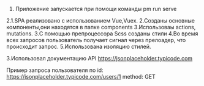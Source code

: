 1. Приложение запускается при помощи команды pm run serve

2.1.SPA реализовано с использованием Vue,Vuex.
  2.Созданы основные компоненты,они находятся в папке components
  3.Использоваы actions, mutations. 
  3.С помощью препроцессора Scss созданы стили
  4.Во время всех запросов пользователь получает сигнал через прелоадер, что происходит запрос.
  5.Использована изоляцию стилей.
  
3.Использовал документацию API
  https://jsonplaceholder.typicode.com
  
  Пример запроса пользователя по id:
  https://jsonplaceholder.typicode.com/users/1
  method: GET
